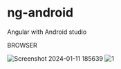 # ng-android
Angular with Android studio



BROWSER

![Screenshot 2024-01-11 185639](https://github.com/aravind048/ng-android/assets/59740040/8be4f344-4db7-41ad-b133-6abdf2ec9ed7)
![1](https://github.com/aravind048/ng-android/assets/59740040/8aa86d91-c49c-4c7f-8b48-c23bfd3cafdf)
